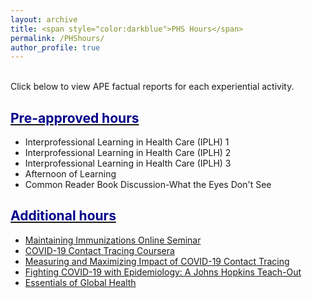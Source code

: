 ```yaml
---
layout: archive
title: <span style="color:darkblue">PHS Hours</span>  
permalink: /PHShours/
author_profile: true
---  
```

<br/> Click below to view APE factual reports for each experiential activity.

## <u><span style="color:darkblue">Pre-approved hours</span></u>     
* Interprofessional Learning in Health Care (IPLH) 1  
* Interprofessional Learning in Health Care (IPLH) 2  
* Interprofessional Learning in Health Care (IPLH) 3  
* Afternoon of Learning  
* Common Reader Book Discussion-What the Eyes Don't See      

## <u><span style="color:darkblue">Additional hours</span></u>     
* <a href="https://shalslikesepi.github.io/files/SN_APE 1 Immunizations Seminar.pdf" target="_blank" rel="noreferrer"> Maintaining Immunizations Online Seminar  
* COVID-19 Contact Tracing Coursera  
* Measuring and Maximizing Impact of COVID-19 Contact Tracing  
* Fighting COVID-19 with Epidemiology: A Johns Hopkins Teach-Out  
* Essentials of Global Health  
